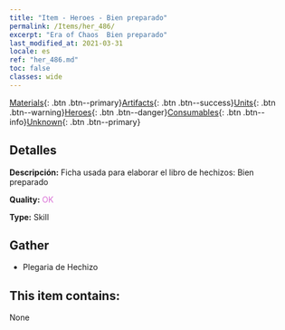 ```yaml
---
title: "Item - Heroes - Bien preparado"
permalink: /Items/her_486/
excerpt: "Era of Chaos  Bien preparado"
last_modified_at: 2021-03-31
locale: es
ref: "her_486.md"
toc: false
classes: wide
---
```

 [Materials](/es/Items/){: .btn .btn--primary}[Artifacts](/es/Items/Artifacts/){: .btn .btn--success}[Units](/es/Items/Units/){: .btn .btn--warning}[Heroes](/es/Items/Heroes/){: .btn .btn--danger}[Consumables](/es/Items/Consumables/){: .btn .btn--info}[Unknown](/es/Items/Unknown/){: .btn .btn--primary}

## Detalles
 **Descripción:** Ficha usada para elaborar el libro de hechizos: Bien preparado

 **Quality:** <span style="color: #DA70D6">OK</span>

 **Type:** Skill

## Gather

*    Plegaria de Hechizo 

## This item contains:

  None

